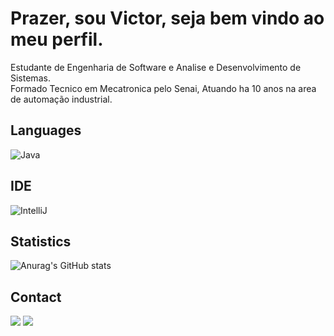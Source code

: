# Prazer, sou Victor, seja bem vindo ao meu perfil.
Estudante de Engenharia de Software e Analise e Desenvolvimento de Sistemas.               
Formado Tecnico em Mecatronica pelo Senai, Atuando ha 10 anos na area de automação industrial.

## Languages
![Java](https://img.shields.io/badge/java-%23ED8B00.svg?style=for-the-badge&logo=java&logoColor=white)

## IDE
![IntelliJ](https://img.shields.io/badge/IntelliJ_IDEA-000000.svg?style=for-the-badge&logo=intellij-idea&logoColor=white)


## Statistics
![Anurag's GitHub stats](https://github-readme-stats.vercel.app/api?username=VictorParra94&show_icons=true&theme=default&)

## Contact
<a href = "mailto:victorbparra94@gmail.com"><img src="https://img.shields.io/badge/Gmail-D14836?style=for-the-badge&logo=gmail&logoColor=white" target="_blank"></a>
  <a href="https://www.linkedin.com/in/victor-barbosa-parra-424b7914b/" target="_blank"><img src="https://img.shields.io/badge/-LinkedIn-%230077B5?style=for-the-badge&logo=linkedin&logoColor=white" target="_blank"></a> 
